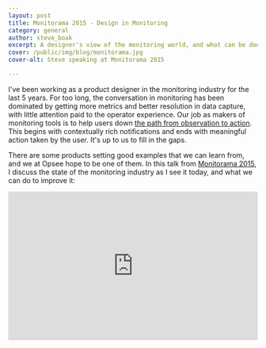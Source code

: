 ```yaml
---
layout: post
title: Monitorama 2015 - Design in Monitoring
category: general
author: steve_boak
excerpt: A designer's view of the monitoring world, and what can be done to improve it
cover: /public/img/blog/monitorama.jpg
cover-alt: Steve speaking at Monitorama 2015

---
```


I've been working as a product designer in the monitoring industry for the last 5 years. For too long, the conversation in monitoring has been dominated by getting more metrics and better resolution in data capture, with little attention paid to the operator experience. Our job as makers of monitoring tools is to help users down <a href="https://en.wikipedia.org/wiki/OODA_loop" target="_blank">the path from observation to action</a>. This begins with contextually rich notifications and ends with meaningful action taken by the user. It's up to us to fill in the gaps.

There are some products setting good examples that we can learn from, and we at Opsee hope to be one of them. In this talk from <a href="http://monitorama.com/" target="_blank">Monitorama 2015</a>, I discuss the state of the monitoring industry as I see it today, and what we can do to improve it:

<iframe src="https://player.vimeo.com/video/131385892?portrait=0" width="100%" height="300" frameborder="0" webkitallowfullscreen mozallowfullscreen allowfullscreen></iframe>